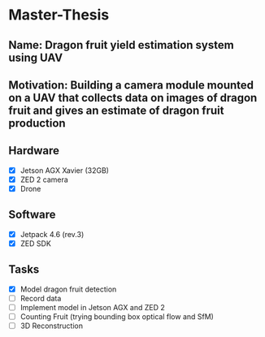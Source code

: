 # Master-Thesis

## Name: Dragon fruit yield estimation system using UAV

## Motivation: Building a camera module mounted on a UAV that collects data on images of dragon fruit and gives an estimate of dragon fruit production

## Hardware

- [x] Jetson AGX Xavier (32GB)
- [x] ZED 2 camera
- [x] Drone  

## Software

- [x] Jetpack 4.6 (rev.3)
- [x] ZED SDK

## Tasks

- [x] Model dragon fruit detection
- [ ] Record data 
- [ ] Implement model in Jetson AGX and ZED 2
- [ ] Counting Fruit (trying bounding box optical flow and SfM)
- [ ] 3D Reconstruction
